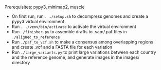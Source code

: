 Prerequisites: pypy3, minimap2, muscle

* On first run, run `. ./setup.sh` to decompress genomes and create a pypy3 virtual environment
* Run `. ./venv/bin/activate` to activate the virtual environment
* Run `./finisher.py` to assemble drafts to .sam/.paf files in `./aligned_to_reference`
* Run `./paf_to_vcf.sh` to make a consensus among overlapping regions and create .vcf and a FASTA file for each variation
* Run `./large_variants.py` to print large variations between each country and the reference genome, and generate images in the images/ directory
